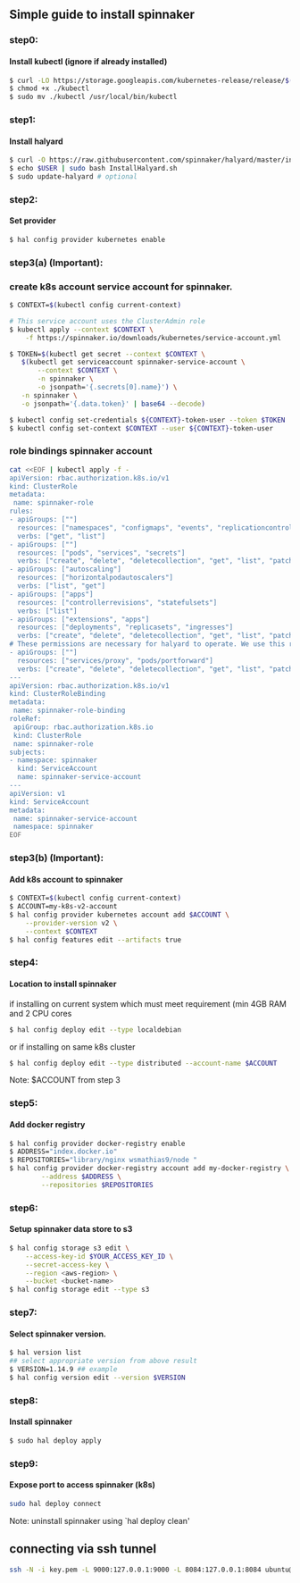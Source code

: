 ## Simple guide to install spinnaker

### step0:
#### Install kubectl (ignore if already installed)
```bash
$ curl -LO https://storage.googleapis.com/kubernetes-release/release/$(curl -s https://storage.googleapis.com/kubernetes-release/release/stable.txt)/bin/linux/amd64/kubectl
$ chmod +x ./kubectl
$ sudo mv ./kubectl /usr/local/bin/kubectl
```

### step1:
#### Install halyard
```bash
$ curl -O https://raw.githubusercontent.com/spinnaker/halyard/master/install/debian/InstallHalyard.sh
$ echo $USER | sudo bash InstallHalyard.sh
$ sudo update-halyard # optional
```

### step2:
#### Set provider
```bash
$ hal config provider kubernetes enable
```

### step3(a) (Important):
### create k8s account service account for spinnaker.
````bash
$ CONTEXT=$(kubectl config current-context)

# This service account uses the ClusterAdmin role
$ kubectl apply --context $CONTEXT \
    -f https://spinnaker.io/downloads/kubernetes/service-account.yml

$ TOKEN=$(kubectl get secret --context $CONTEXT \
   $(kubectl get serviceaccount spinnaker-service-account \
       --context $CONTEXT \
       -n spinnaker \
       -o jsonpath='{.secrets[0].name}') \
   -n spinnaker \
   -o jsonpath='{.data.token}' | base64 --decode)

$ kubectl config set-credentials ${CONTEXT}-token-user --token $TOKEN
$ kubectl config set-context $CONTEXT --user ${CONTEXT}-token-user
````
### role bindings spinnaker account
````bash
cat <<EOF | kubectl apply -f -
apiVersion: rbac.authorization.k8s.io/v1
kind: ClusterRole
metadata:
 name: spinnaker-role
rules:
- apiGroups: [""]
  resources: ["namespaces", "configmaps", "events", "replicationcontrollers", "serviceaccounts", "pods/log"]
  verbs: ["get", "list"]
- apiGroups: [""]
  resources: ["pods", "services", "secrets"]
  verbs: ["create", "delete", "deletecollection", "get", "list", "patch", "update", "watch"]
- apiGroups: ["autoscaling"]
  resources: ["horizontalpodautoscalers"]
  verbs: ["list", "get"]
- apiGroups: ["apps"]
  resources: ["controllerrevisions", "statefulsets"]
  verbs: ["list"]
- apiGroups: ["extensions", "apps"]
  resources: ["deployments", "replicasets", "ingresses"]
  verbs: ["create", "delete", "deletecollection", "get", "list", "patch", "update", "watch"]
# These permissions are necessary for halyard to operate. We use this role also to deploy Spinnaker itself.
- apiGroups: [""]
  resources: ["services/proxy", "pods/portforward"]
  verbs: ["create", "delete", "deletecollection", "get", "list", "patch", "update", "watch"]
---
apiVersion: rbac.authorization.k8s.io/v1
kind: ClusterRoleBinding
metadata:
 name: spinnaker-role-binding
roleRef:
 apiGroup: rbac.authorization.k8s.io
 kind: ClusterRole
 name: spinnaker-role
subjects:
- namespace: spinnaker
  kind: ServiceAccount
  name: spinnaker-service-account
---
apiVersion: v1
kind: ServiceAccount
metadata:
 name: spinnaker-service-account
 namespace: spinnaker
EOF
````

### step3(b) (Important):
#### Add k8s account to spinnaker
```bash
$ CONTEXT=$(kubectl config current-context)
$ ACCOUNT=my-k8s-v2-account
$ hal config provider kubernetes account add $ACCOUNT \
    --provider-version v2 \
    --context $CONTEXT
$ hal config features edit --artifacts true
```
### step4:
#### Location to install spinnaker
if installing on current system which must meet requirement  (min 4GB RAM and 2 CPU cores
```bash
$ hal config deploy edit --type localdebian
```
or if installing on same k8s cluster
```bash
$ hal config deploy edit --type distributed --account-name $ACCOUNT
```
Note: $ACCOUNT from step 3

### step5:
#### Add docker registry
```bash
$ hal config provider docker-registry enable
$ ADDRESS="index.docker.io"
$ REPOSITORIES="library/nginx wsmathias9/node "
$ hal config provider docker-registry account add my-docker-registry \
        --address $ADDRESS \
        --repositories $REPOSITORIES
```

### step6:
#### Setup spinnaker data store to s3
```bash
$ hal config storage s3 edit \
    --access-key-id $YOUR_ACCESS_KEY_ID \
    --secret-access-key \
    --region <aws-region> \
    --bucket <bucket-name>
$ hal config storage edit --type s3

```

### step7:
#### Select spinnaker version.
```bash
$ hal version list
## select appropriate version from above result
$ VERSION=1.14.9 ## example
$ hal config version edit --version $VERSION
```
### step8:
#### Install spinnaker
```bash
$ sudo hal deploy apply
```

### step9:
#### Expose port to access spinnaker (k8s)
```sh
sudo hal deploy connect
```

Note: uninstall spinnaker using `hal deploy clean'

## connecting via ssh tunnel

```sh
ssh -N -i key.pem -L 9000:127.0.0.1:9000 -L 8084:127.0.0.1:8084 ubuntu@xx.xx.xx.xx
```
